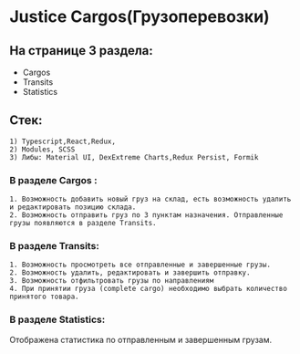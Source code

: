 # Justice Cargos(Грузоперевозки)

## На странице 3 раздела: 
- Cargos 
- Transits 
- Statistics

## Стек:
    1) Typescript,React,Redux, 
    2) Modules, SCSS
    3) Либы: Material UI, DexExtreme Charts,Redux Persist, Formik

### В разделе Cargos :
    1. Возможность добавить новый груз на склад, есть возможность удалить и редактировать позицию склада.
    2. Возможность отправить груз по 3 пунктам назначения. Отправленные грузы появляются в разделе Transits. 

### В разделе Transits: 
    1. Возможность просмотреть все отправленные и завершенные грузы.
    2. Возможность удалить, редактировать и завершить отправку.
    3. Возможность отфильтровать грузы по направлениям
    4. При принятии груза (complete cargo) необходимо выбрать количество принятого товара.

### В разделе Statistics:
   Отображена статистика по отправленным и завершенным грузам.
